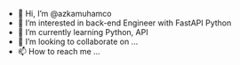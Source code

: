 - 👋 Hi, I’m @azkamuhamco
- 👀 I’m interested in back-end Engineer with FastAPI Python
- 🌱 I’m currently learning Python, API
- 💞️ I’m looking to collaborate on ...
- 📫 How to reach me ...

<!---
azkamuhamco/azkamuhamco is a ✨ special ✨ repository because its `README.md` (this file) appears on your GitHub profile.
You can click the Preview link to take a look at your changes.
--->
